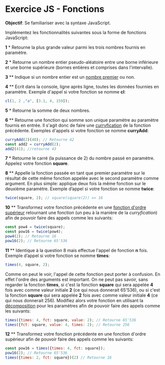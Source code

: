 # Exercice JS - Fonctions

**Objectif**: Se familiariser avec la syntaxe JavaScript.

Implémentez les fonctionnalités  suivantes sous la forme de fonctions JavaScript:

**1** \* Retourne la plus grande valeur parmi les trois nombres fournis en paramètre.  

**2** \* Retourne un nombre entier pseudo-aléatoire entre une borne inférieure et une borne supérieure (bornes entières et comprises dans l'intervalle).   

**3** \*\* Indique si un nombre entier est un [nombre premier](https://fr.wikipedia.org/wiki/Nombre_premier) ou non. 

**4** \*\*  Ecrit dans la console, ligne après ligne, toutes les données fournies en paramètre. Exemple d'appel si votre fonction se nomme **cl**:
  ```js
cl(1, 2 ,"a", [3.1, 4, 159]);
  ```
  
**5** \* Retourne la somme de deux nombres.

**6** \*\* Retourne une fonction qui somme son unique paramètre au paramètre fournis en entrée. Il s'agit donc de faire une [curryfication](https://fr.wikipedia.org/wiki/Curryfication) de la fonction précédente. Exemples d'appels si votre fonction se nomme **curryAdd**:
```js
curryAdd(2)(40); // Retourne 42
const add2 = curryAdd(2);
add2(41); //retourne 43
```

**7** \* Retourne le carré (la puissance de 2) du nombre passé en paramètre. Appelez votre fonction **square**.

**8** \*\*  Appelle la fonction passée en tant que premier paramètre sur le résultat de cette même fonction appelée avec le second paramètre comme argument. En plus simple: applique deux fois la même fonction sur le deuxième paramètre. Exemple d’appel si votre fonction se nomme **twice**:
```js
twice(square, 2); // square(square(2)) => 16
```
**10** \*\* Transformez votre fonction précédente en une  [fonction d'ordre supérieur](https://fr.wikipedia.org/wiki/Fonction_d%27ordre_sup%C3%A9rieur) retournant une fonction (un peu à la manière de la *curryfication*) afin de pouvoir faire des appels comme les suivants:
```js
const pow4 = twice(square);
const pow16 = twice(pow4);
pow4(2); // Retourne 16
pow16(2); // Retourne 65'536
``` 
**11** \*\* Identique à la question 8 mais effectue l'appel de fonction **n** fois. Exemple d’appel si votre fonction se nomme **times**:
```js
times(4, square, 2); 
```
Comme on peut le voir, l'appel de cette fonction peut porter à confusion. En effet l'ordre des arguments est important. On ne peut pas savoir, sans regarder la fonction **times**, si c'est la fonction  **square** qui sera appelée **4** fois avec comme valeur initiale **2** (ce qui nous donnerait  65'536), ou si c'est la fonction **square** qui sera appelée **2** fois avec comme valeur initiale **4** (ce qui nous donnerait  256). Modifiez alors votre fonction en utilisant la [décomposition](https://simonsmith.io/destructuring-objects-as-function-parameters-in-es6) pour les paramètres afin de pouvoir faire des appels comme les suivants:
```js
times({times: 4, fct: square, value: 2); // Retourne 65'536
times({fct: square, value: 4, times: 2); // Retourne 256
```

**12** \*\* Transformez votre fonction précédente en une  fonction d'ordre supérieur afin de pouvoir faire des appels comme les suivants:

```js
const pow16 = times({times: 4, fct: square});
pow16(2); // Retourne 65'536
times({times: 2, fct: square})(2) // Retourne 16
```
<!--stackedit_data:
eyJoaXN0b3J5IjpbMTUyMTQyNDg4MCwtMTE5MzcyMzA1OF19
-->
